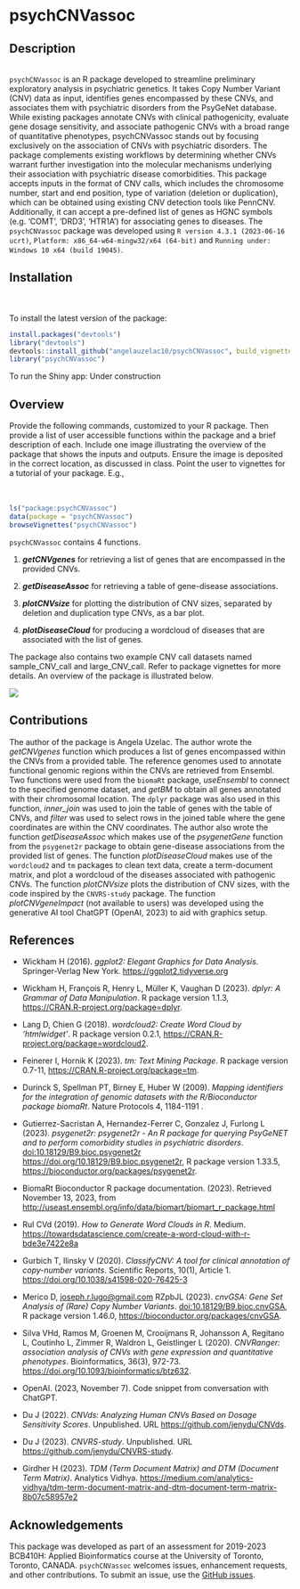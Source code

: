 
<!-- README.md is generated from README.Rmd. Please edit that file -->

# psychCNVassoc

## Description

<br> `psychCNVassoc` is an R package developed to streamline preliminary
exploratory analysis in psychiatric genetics. It takes Copy Number
Variant (CNV) data as input, identifies genes encompassed by these CNVs,
and associates them with psychiatric disorders from the PsyGeNet
database. While existing packages annotate CNVs with clinical
pathogenicity, evaluate gene dosage sensitivity, and associate
pathogenic CNVs with a broad range of quantitative phenotypes,
psychCNVassoc stands out by focusing exclusively on the association of
CNVs with psychiatric disorders. The package complements existing
workflows by determining whether CNVs warrant further investigation into
the molecular mechanisms underlying their association with psychiatric
disease comorbidities. This package accepts inputs in the format of CNV
calls, which includes the chromosome number, start and end position,
type of variation (deletion or duplication), which can be obtained using
existing CNV detection tools like PennCNV. Additionally, it can accept a
pre-defined list of genes as HGNC symbols (e.g. ‘COMT’, ‘DRD3’, ‘HTR1A’)
for associating genes to diseases. The `psychCNVassoc` package was
developed using `R version 4.3.1 (2023-06-16 ucrt)`,
`Platform: x86_64-w64-mingw32/x64 (64-bit)` and
`Running under: Windows 10 x64 (build 19045)`.

## Installation

<br> <br> To install the latest version of the package:

``` r
install.packages("devtools")
library("devtools")
devtools::install_github("angelauzelac10/psychCNVassoc", build_vignettes = TRUE)
library("psychCNVassoc")
```

To run the Shiny app: Under construction

## Overview

Provide the following commands, customized to your R package. Then
provide a list of user accessible functions within the package and a
brief description of each. Include one image illustrating the overview
of the package that shows the inputs and outputs. Ensure the image is
deposited in the correct location, as discussed in class. Point the user
to vignettes for a tutorial of your package. E.g., <br> <br> <br>

``` r
ls("package:psychCNVassoc")
data(package = "psychCNVassoc") 
browseVignettes("psychCNVassoc")
```

`psychCNVassoc` contains 4 functions.

1.  ***getCNVgenes*** for retrieving a list of genes that are
    encompassed in the provided CNVs.

2.  ***getDiseaseAssoc*** for retrieving a table of gene-disease
    associations.

3.  ***plotCNVsize*** for plotting the distribution of CNV sizes,
    separated by deletion and duplication type CNVs, as a bar plot.

4.  ***plotDiseaseCloud*** for producing a wordcloud of diseases that
    are associated with the list of genes.

The package also contains two example CNV call datasets named
sample_CNV_call and large_CNV_call. Refer to package vignettes for more
details. An overview of the package is illustrated below.

![](./inst/extdata/example.png)

## Contributions

The author of the package is Angela Uzelac. The author wrote the
*getCNVgenes* function which produces a list of genes encompassed within
the CNVs from a provided table. The reference genomes used to annotate
functional genomic regions within the CNVs are retrieved from Ensembl.
Two functions were used from the `biomaRt` package, *useEnsembl* to
connect to the specified genome dataset, and *getBM* to obtain all genes
annotated with their chromosomal location. The `dplyr` package was also
used in this function, *inner_join* was used to join the table of genes
with the table of CNVs, and *filter* was used to select rows in the
joined table where the gene coordinates are within the CNV coordinates.
The author also wrote the function *getDiseaseAssoc* which makes use of
the *psygenetGene* function from the `psygenet2r` package to obtain
gene-disease associations from the provided list of genes. The function
*plotDiseaseCloud* makes use of the `wordcloud2` and `tm` packages to
clean text data, create a term-document matrix, and plot a wordcloud of
the diseases associated with pathogenic CNVs. The function *plotCNVsize*
plots the distribution of CNV sizes, with the code inspired by the
`CNVRS-study` package. The function *plotCNVgeneImpact* (not available
to users) was developed using the generative AI tool ChatGPT (OpenAI,
2023) to aid with graphics setup.

## References

- Wickham H (2016). *ggplot2: Elegant Graphics for Data Analysis*.
  Springer-Verlag New York. <https://ggplot2.tidyverse.org>

- Wickham H, François R, Henry L, Müller K, Vaughan D (2023). *dplyr: A
  Grammar of Data Manipulation*. R package version 1.1.3,
  <https://CRAN.R-project.org/package=dplyr>.

- Lang D, Chien G (2018). *wordcloud2: Create Word Cloud by
  ‘htmlwidget’*. R package version 0.2.1,
  <https://CRAN.R-project.org/package=wordcloud2>.

- Feinerer I, Hornik K (2023). *tm: Text Mining Package*. R package
  version 0.7-11, <https://CRAN.R-project.org/package=tm>.

- Durinck S, Spellman PT, Birney E, Huber W (2009). *Mapping identifiers
  for the integration of genomic datasets with the R/Bioconductor
  package biomaRt*. Nature Protocols 4, 1184-1191 .

- Gutierrez-Sacristan A, Hernandez-Ferrer C, Gonzalez J, Furlong L
  (2023). *psygenet2r: psygenet2r - An R package for querying PsyGeNET
  and to perform comorbidity studies in psychiatric disorders*.
  <doi:10.18129/B9.bioc.psygenet2r>
  <https://doi.org/10.18129/B9.bioc.psygenet2r>, R package version
  1.33.5, <https://bioconductor.org/packages/psygenet2r>.

- BiomaRt Bioconductor R package documentation. (2023). Retrieved
  November 13, 2023, from
  <http://useast.ensembl.org/info/data/biomart/biomart_r_package.html>

- Rul CVd (2019). *How to Generate Word Clouds in R*. Medium.
  <https://towardsdatascience.com/create-a-word-cloud-with-r-bde3e7422e8a>

- Gurbich T, Ilinsky V (2020). *ClassifyCNV: A tool for clinical
  annotation of copy-number variants*. Scientific Reports, 10(1),
  Article 1. <https://doi.org/10.1038/s41598-020-76425-3>

- Merico D, <joseph.r.lugo@gmail.com> RZpbJL (2023). *cnvGSA: Gene Set
  Analysis of (Rare) Copy Number Variants*.
  <doi:10.18129/B9.bioc.cnvGSA>, R package version 1.46.0,
  <https://bioconductor.org/packages/cnvGSA>.

- Silva VHd, Ramos M, Groenen M, Crooijmans R, Johansson A, Regitano L,
  Coutinho L, Zimmer R, Waldron L, Geistlinger L (2020). *CNVRanger:
  association analysis of CNVs with gene expression and quantitative
  phenotypes*. Bioinformatics, 36(3), 972-73.
  <https://doi.org/10.1093/bioinformatics/btz632>.

- OpenAI. (2023, November 7). Code snippet from conversation with
  ChatGPT.

- Du J (2022). *CNVds: Analyzing Human CNVs Based on Dosage Sensitivity
  Scores*. Unpublished. URL <https://github.com/jenydu/CNVds>.

- Du J (2023). *CNVRS-study*. Unpublished. URL
  <https://github.com/jenydu/CNVRS-study>.

- Girdher H (2023). *TDM (Term Document Matrix) and DTM (Document Term
  Matrix)*. Analytics Vidhya.
  <https://medium.com/analytics-vidhya/tdm-term-document-matrix-and-dtm-document-term-matrix-8b07c58957e2>

## Acknowledgements

This package was developed as part of an assessment for 2019-2023
BCB410H: Applied Bioinformatics course at the University of Toronto,
Toronto, CANADA. `psychCNVassoc` welcomes issues, enhancement requests,
and other contributions. To submit an issue, use the [GitHub
issues](https://github.com/angelauzelac10/psychCNVassoc/issues).
